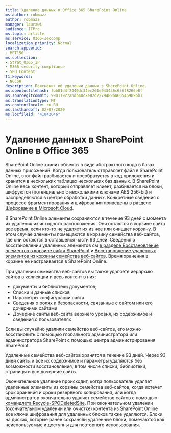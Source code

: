 ```yaml
---
title: Удаление данных в Office 365 SharePoint Online
ms.author: robmazz
author: robmazz
manager: laurawi
audience: ITPro
ms.topic: article
ms.service: O365-seccomp
localization_priority: Normal
search.appverid:
- MET150
ms.collection:
- Strat_O365_IP
- M365-security-compliance
- SPO_Content
f1.keywords:
- NOCSH
description: Пояснения об удалении данных в SharePoint Online.
ms.openlocfilehash: fbb81d4f2440dc34ec261e943436c656f8266e8f
ms.sourcegitcommit: 99411927abdb40c2e82d2279489ba60545989bb1
ms.translationtype: MT
ms.contentlocale: ru-RU
ms.lasthandoff: 02/07/2020
ms.locfileid: "41842046"
---
```

# <a name="sharepoint-online-data-deletion-in-office-365"></a>Удаление данных в SharePoint Online в Office 365

SharePoint Online хранит объекты в виде абстрактного кода в базах данных приложений. Когда пользователь отправляет файл в SharePoint Online, этот файл разбивается и преобразуется в код приложения и хранится в нескольких таблицах нескольких баз данных. В SharePoint Online весь контент, который отправляет клиент, разбивается на блоки, шифруются (потенциально с несколькими ключами AES 256-bit) и распределяются в центре обработки данных. Конкретные сведения о процессе фрагментирования и шифровании приведены в разделе [Шифрование в Microsoft Cloud](https://docs.microsoft.com/microsoft-365/compliance/office-365-encryption-in-the-microsoft-cloud-overview). 

В SharePoint Online элементы сохраняются в течение 93 дней с момента их удаления из исходного расположения. Они остаются в корзине сайта все время, если кто-то не удаляет их из нее или очищает корзину. В этом случае элементы помещаются в корзину семейства веб-сайтов, где они остаются в оставшейся части 93 дней. Сведения о восстановлении удаленных элементов см [в разделе Восстановление элементов в корзине сайта SharePoint](https://support.office.com/article/6df466b6-55f2-4898-8d6e-c0dff851a0be#ID0EAADAAA=Online
) и [Восстановление удаленных элементов из корзины семейства веб-сайтов](https://support.office.com/article/5fa924ee-16d7-487b-9a0a-021b9062d14b). Время хранения в корзине не настраивается в SharePoint Online.

При удалении семейства веб-сайтов вы также удаляете иерархию сайтов в коллекции и весь контент в них:

- документы и библиотеки документов;
- Списки и данные списков
- Параметры конфигурации сайта
- Сведения о ролях и безопасности, связанные с сайтом или его дочерними сайтами
- Дочерние сайты веб-сайта верхнего уровня, их содержимое и сведения о пользователях

Если вы случайно удалили семейство веб-сайтов, его можно восстановить с помощью глобального администратора или администратора SharePoint с помощью центра администрирования SharePoint.

Удаленные семейства веб-сайтов хранятся в течение 93 дней. Через 93 дней сайты и все их содержимое и параметры удаляются без возможности восстановления, в том числе списки, библиотеки, страницы и все дочерние сайты.

Окончательное удаление происходит, когда пользователь удаляет удаленные элементы из корзины семейства веб-сайтов, когда истечет срок хранения и сроки резервного копирования, или когда администратор окончательно удаляет семейство сайтов с помощью [командлета Recycle-SPODeletedSite](/powershell/module/sharepoint-online/Remove-SPODeletedSite?view=sharepoint-ps). При окончательном удалении (окончательном удалении или очистке) контента из SharePoint Online все ключи шифрования для удаленных блоков также удаляются. Блоки на дисках, которые ранее сохраняли удаленные блоки, помечаются как неиспользуемые и доступны для повторного использования.
